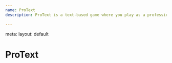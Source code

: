 ```yaml
---
name: ProText
description: ProText is a text-based game where you play as a professional text editor.

---
```


<route lang="yaml">
meta:
  layout: default
</route>

<script setup>
    import { NGrid, NGridItem } from 'naive-ui'
    import Base from '@/examples/ProText/index.vue'
    import Ellipsis from '@/examples/ProText/ellipsis.vue'
    import CopyDemo from '@/examples/ProText/copy.vue'
</script>

# ProText


<NGrid cols="2" x-gap="16">
    <NGridItem>
        <Demo title="基本用法" :raw="BaseRaw">
            <Base />
        </Demo>
        <Demo title="超出部分省略" :raw="EllipsisRaw">
            <Ellipsis />
        </Demo>
    </NGridItem>
    <NGridItem>
        <Demo title="可复制" :raw="CopyDemoRaw">
            <CopyDemo />
        </Demo>
    </NGridItem>
</NGrid>
